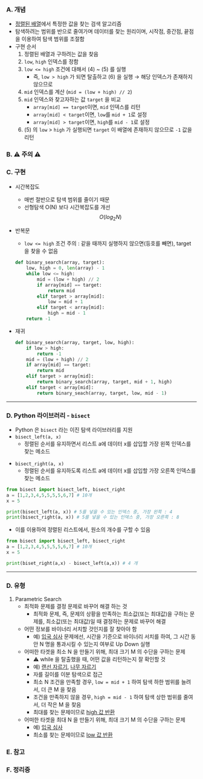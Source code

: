 ### A. 개념

* <u>정렬된 배열</u>에서 특정한 값을 찾는 검색 알고리즘
* 탐색하려는 범위를 반으로 줄여가며 데이터를 찾는 원리이며, 시작점, 중간점, 끝점을 이용하여 탐색 범위를 조절함
* 구현 순서
	1. 정렬된 배열과 구하려는 값을 찾음
	2. `low`, `high` 인덱스를 정함
	3. `low <= high` 조건에 대해서 (4) ~ (5) 를 실행
		* 즉, `low > high` 가 되면 탈출하고 (6) 을 실행 → 해당 인덱스가 존재하지 않으므로
	4. `mid` 인덱스를 계산 (`mid = (low + high) // 2`) 
	5. `mid` 인덱스와 찾고자하는 값 `target` 을 비교
		* `array[mid] == target`이면, `mid` 인덱스를 리턴
		* `array[mid] < target`이면, `low`를 `mid + 1`로 설정
		* `array[mid] > target`이면, `high`를 `mid - 1`로 설정
	6. (5) 의 `low` > `high` 가 실행되면 `target` 이 배열에 존재하지 않으므로 `-1` 값을 리턴

### B. ⚠️ 주의 ⚠️
### C. 구현

* 시간복잡도
	* 매번 절반으로 탐색 범위를 줄이기 때문
	* 선형탐색 O(N) 보다 시간복잡도를 개선 
	  $$O(log_{2}N)$$
* 반복문
	* `low <= high` 조건 주의 : 같을 때까지 실행하지 않으면(등호를 빼면), target 을 찾을 수 없음
	```python
	def binary_search(array, target):
		low, high = 0, len(array) - 1
		while low <= high:
			mid = (low + high) // 2
			if array[mid] == target:
				return mid
			elif target > array[mid]:
				low = mid + 1
			elif target < array[mid]:
				high = mid - 1
		return -1
	```

* 재귀
	```Python
	def binary_search(array, target, low, high):
		if low > high:
			return -1
		mid = (low + high) // 2
		if array[mid] == target:
			return mid
		elif target > array[mid]:
			return binary_search(array, target, mid + 1, high)
		elif target < array[mid]:
			return binary_seach(array, target, low, mid - 1)
	```


---
### D. Python 라이브러리 - `bisect`

* Python 은 `bisect` 라는 이진 탐색 라이브러리를 지원
* `bisect_left(a, x)`
	* 정렬된 순서를 유지하면서 리스트 a에 데이터 x를 삽입할 가장 왼쪽 인덱스를 찾는 메소드
- `bisect_right(a, x)`
	- 정렬된 순서를 유지하도록 리스트 a에 데이터 x를 삽입할 가장 오른쪽 인덱스를 찾는 메소드
```python
from bisect import bisect_left, bisect_right
a = [1,2,3,4,5,5,5,5,6,7] # 10개
x = 5

print(bisect_left(a, x)) # 5를 넣을 수 있는 인덱스 중, 가장 왼쪽 : 4
print(bisect_right(a, x)) # 5를 넣을 수 있는 인덱스 중, 가장 오른쪽 : 8
```
* 이를 이용하여 정렬된 리스트에서, 원소의 개수를 구할 수 있음
```python
from bisect import bisect_left, bisect_right
a = [1,2,3,4,5,5,5,5,6,7] # 10개
x = 5

print(biset_right(a,x) - bisect_left(a,x)) # 4 개
```


---
### D. 유형

1. Parametric Search
	* 최적화 문제를 결정 문제로 바꾸어 해결 하는 것
		* 최적화 문제, 즉, 문제의 상황을 만족하는 최소값(또는 최대값)을 구하는 문제를, 최소값(또는 최대값)일 때 결정하는 문제로 바꾸어 해결
	* 어떤 정보를 바이너리 서치할 것인지를 잘 찾아야 함
		* 예) [입국 심사](https://school.programmers.co.kr/learn/courses/30/lessons/43238) 문제에선, 시간을 기준으로 바이너리 서치를 하여, 그 시간 동안 N 명을 통과시킬 수 있는지 여부로 Up Down 실행
	* 어떠한 타겟을 최소 N 을 만들기 위해, 최대 크기 M 의 수단을 구하는 문제
		* ⚠️ while 을 탈출했을 때, 어떤 값을 리턴하는지 잘 확인할 것
		* 예) [랜선 자르기](https://www.acmicpc.net/problem/1654), [나무 자르기](https://www.acmicpc.net/problem/2805) 
		* 자를 길이를 이분 탐색으로 접근
		* 최소 N 조건을 만족할 경우, `low = mid + 1` 하여 탐색 하한 범위를 늘려서, 더 큰 M 을 찾음
		* 조건을 만족하지 않을 경우, `high = mid - 1` 하여 탐색 상한 범위를 줄여서, 더 작은 M 을 찾음
		* 최대를 찾는 문제이므로 <u>high 값 반환</u>
	* 어떠한 타겟을 최대 N 을 만들기 위해, 최대 크기 M 의 수단을 구하는 문제
		* 예) [입국 심사](https://school.programmers.co.kr/learn/courses/30/lessons/43238)
		* 최소를 찾는 문제이므로 <u>low 값 반환</u>

### E. 참고

### F. 정리중